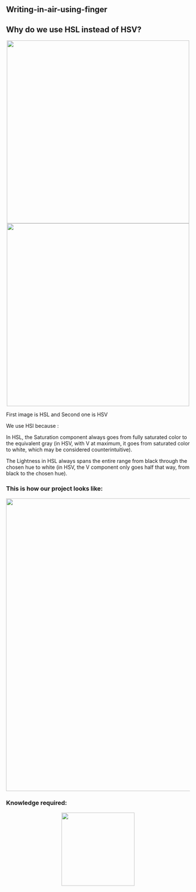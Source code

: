 ## Writing-in-air-using-finger

## Why do we use HSL instead of HSV?
<p align="center">
    <img src="https://i.stack.imgur.com/v5iIW.png" width="500px"/> 
    <img src="https://docs.opencv.org/master/Threshold_inRange_HSV_colorspace.jpg" width="500px"/>
</p>
    
First image is HSL and Second one is HSV
    
We use HSl because :
    
 In HSL, the Saturation component always goes from fully saturated color to the equivalent gray (in HSV, with V at
 maximum, it goes from saturated color to white, which may be considered counterintuitive).
    
 The Lightness in HSL always spans the entire range from black through the chosen hue to white (in HSV, the V
component only goes half that way, from black to the chosen hue). 


### This is how our project looks like:

<p align="center">
   <img src="https://media.geeksforgeeks.org/wp-content/uploads/20200421024152/sample_project_img1.png" width="800px">
</p>

### Knowledge required:
<p align="center">
       <img src="https://cdn.filestackcontent.com/s5AAht0bQv6JnEdKLwkm" width="200px">
</p>

